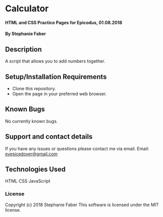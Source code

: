 # Calculator

#### HTML and CSS Practice Pages for Epicodus, 01.08.2018

#### By Stephanie Faber

## Description

A script that allows you to add numbers together.

## Setup/Installation Requirements

* Clone this repository.
* Open the page in your preferred web browser.


## Known Bugs

No currently known bugs.

## Support and contact details

If you have any issues or questions please contact me via email. Email: eyesicedover@gmail.com

## Technologies Used

HTML
CSS
JavaScript

### License

Copyright (c) 2018 Stephanie Faber
This software is licensed under the MIT license.
